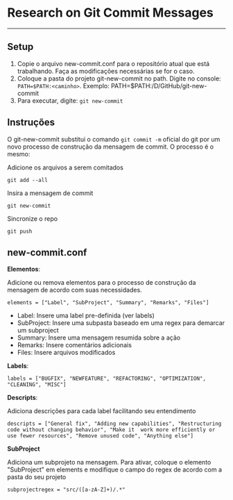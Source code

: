 # Research on Git Commit Messages #

----------

## Setup ##

1. Copie o arquivo new-commit.conf para o repositório atual que está trabalhando. Faça as modificações necessárias se for o caso.
2. Coloque a pasta do projeto git-new-commit no path. Digite no console: `PATH=$PATH:<caminho>`. Exemplo: PATH=$PATH:/D/GitHub/git-new-commit
3. Para executar, digite: `git new-commit` 

## Instruções ##

O git-new-commit substitui o comando `git commit -m` oficial do git por um novo processo de construção da mensagem de commit. O processo é o mesmo:

Adicione os arquivos a serem comitados

    git add --all

Insira a mensagem de commit


    git new-commit

Sincronize o repo


    git push

## new-commit.conf ##

**Elementos**:

Adicione ou remova elementos para o processo de construção da mensagem de acordo com suas necessidades. 

    elements = ["Label", "SubProject", "Summary", "Remarks", "Files"]

- Label: Insere uma label pre-definida (ver labels)
- SubProject: Insere uma subpasta baseado em uma regex para demarcar um subproject
- Summary: Insere uma mensagem resumida sobre a ação
- Remarks: Insere comentários adicionais
- Files: Insere arquivos modificados

**Labels**:

    labels = ["BUGFIX", "NEWFEATURE", "REFACTORING", "OPTIMIZATION", "CLEANING", "MISC"]

**Descripts**:

Adiciona descrições para cada label facilitando seu entendimento

    descripts = ["General fix", "Adding new capabilities", "Restructuring code without changing behavior", "Make it  work more efficiently or use fewer resources", "Remove unused code", "Anything else"]

**SubProject**

Adiciona um subprojeto na mensagem. Para ativar, coloque o elemento "SubProject" em elements e modifique o campo do regex de acordo com a pasta do seu projeto 

    subprojectregex = "src/([a-zA-Z]+)/.*"






 